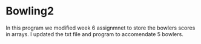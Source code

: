 # Bowling2
In this program we modified week 6 assignmnet to store the bowlers scores in arrays.
I updated the txt file and program to accomendate 5 bowlers.
